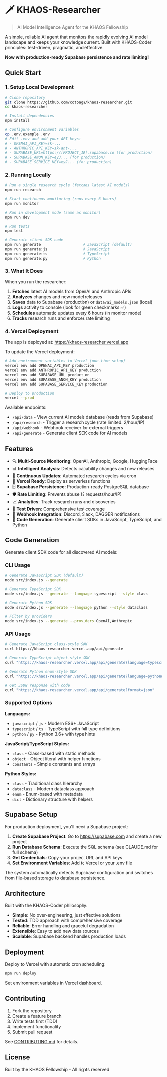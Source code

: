 # 🗡️ KHAOS-Researcher

> AI Model Intelligence Agent for the KHAOS Fellowship

A simple, reliable AI agent that monitors the rapidly evolving AI model landscape and keeps your knowledge current. Built with KHAOS-Coder principles: test-driven, pragmatic, and effective.

**Now with production-ready Supabase persistence and rate limiting!**

## Quick Start

### 1. Setup Local Development

```bash
# Clone repository
git clone https://github.com/cotoaga/khaos-researcher.git
cd khaos-researcher

# Install dependencies
npm install

# Configure environment variables
cp .env.example .env
# Edit .env and add your API keys:
# - OPENAI_API_KEY=sk-...
# - ANTHROPIC_API_KEY=sk-ant-...
# - SUPABASE_URL=https://[PROJECT_ID].supabase.co (for production)
# - SUPABASE_ANON_KEY=eyJ... (for production)
# - SUPABASE_SERVICE_KEY=eyJ... (for production)
```

### 2. Running Locally

```bash
# Run a single research cycle (fetches latest AI models)
npm run research

# Start continuous monitoring (runs every 6 hours)
npm run monitor

# Run in development mode (same as monitor)
npm run dev

# Run tests
npm test

# Generate client SDK code
npm run generate                   # JavaScript (default)
npm run generate:js                # JavaScript
npm run generate:ts                # TypeScript
npm run generate:py                # Python
```

### 3. What It Does

When you run the researcher:
1. **Fetches** latest AI models from OpenAI and Anthropic APIs
2. **Analyzes** changes and new model releases
3. **Saves** data to Supabase (production) or `data/ai_models.json` (local)
4. **Logs** activity to console (look for green checkmarks ✅)
5. **Schedules** automatic updates every 6 hours (in monitor mode)
6. **Tracks** research runs and enforces rate limiting

### 4. Vercel Deployment

The app is deployed at: https://khaos-researcher.vercel.app

To update the Vercel deployment:

```bash
# Add environment variables to Vercel (one-time setup)
vercel env add OPENAI_API_KEY production
vercel env add ANTHROPIC_API_KEY production
vercel env add SUPABASE_URL production
vercel env add SUPABASE_ANON_KEY production
vercel env add SUPABASE_SERVICE_KEY production

# Deploy to production
vercel --prod
```

Available endpoints:
- `/api/data` - View current AI models database (reads from Supabase)
- `/api/research` - Trigger a research cycle (rate limited: 2/hour/IP)
- `/api/webhook` - Webhook receiver for external triggers
- `/api/generate` - Generate client SDK code for AI models

## Features

- 🔍 **Multi-Source Monitoring**: OpenAI, Anthropic, Google, HuggingFace
- 📊 **Intelligent Analysis**: Detects capability changes and new releases
- 🔄 **Continuous Updates**: Automated research cycles via cron
- 🚀 **Vercel Ready**: Deploy as serverless functions
- 🗄️ **Supabase Persistence**: Production-ready PostgreSQL database
- 🛡️ **Rate Limiting**: Prevents abuse (2 requests/hour/IP)
- 📈 **Analytics**: Track research runs and discoveries
- 🧪 **Test Driven**: Comprehensive test coverage
- 📡 **Webhook Integration**: Discord, Slack, DAGGER notifications
- 🔨 **Code Generation**: Generate client SDKs in JavaScript, TypeScript, and Python

## Code Generation

Generate client SDK code for all discovered AI models:

### CLI Usage

```bash
# Generate JavaScript SDK (default)
node src/index.js --generate

# Generate TypeScript SDK
node src/index.js --generate --language typescript --style class

# Generate Python SDK
node src/index.js --generate --language python --style dataclass

# Filter by providers
node src/index.js --generate --providers OpenAI,Anthropic
```

### API Usage

```bash
# Generate JavaScript class-style SDK
curl https://khaos-researcher.vercel.app/api/generate

# Generate TypeScript object-style SDK
curl "https://khaos-researcher.vercel.app/api/generate?language=typescript&style=object"

# Generate Python enum-style SDK
curl "https://khaos-researcher.vercel.app/api/generate?language=python&style=enum"

# Get JSON response with code
curl "https://khaos-researcher.vercel.app/api/generate?format=json"
```

### Supported Options

**Languages:**
- `javascript` / `js` - Modern ES6+ JavaScript
- `typescript` / `ts` - TypeScript with full type definitions  
- `python` / `py` - Python 3.6+ with type hints

**JavaScript/TypeScript Styles:**
- `class` - Class-based with static methods
- `object` - Object literal with helper functions
- `constants` - Simple constants and arrays

**Python Styles:**
- `class` - Traditional class hierarchy
- `dataclass` - Modern dataclass approach
- `enum` - Enum-based with metadata
- `dict` - Dictionary structure with helpers

## Supabase Setup

For production deployment, you'll need a Supabase project:

1. **Create Supabase Project**: Go to https://supabase.com and create a new project
2. **Run Database Schema**: Execute the SQL schema (see CLAUDE.md for full schema)
3. **Get Credentials**: Copy your project URL and API keys
4. **Set Environment Variables**: Add to Vercel or your .env file

The system automatically detects Supabase configuration and switches from file-based storage to database persistence.

## Architecture

Built with the KHAOS-Coder philosophy:
- **Simple**: No over-engineering, just effective solutions
- **Tested**: TDD approach with comprehensive coverage
- **Reliable**: Error handling and graceful degradation
- **Extensible**: Easy to add new data sources
- **Scalable**: Supabase backend handles production loads

## Deployment

Deploy to Vercel with automatic cron scheduling:

```bash
npm run deploy
```

Set environment variables in Vercel dashboard.

## Contributing

1. Fork the repository
2. Create a feature branch
3. Write tests first (TDD)
4. Implement functionality
5. Submit pull request

See [CONTRIBUTING.md](docs/CONTRIBUTING.md) for details.

## License

Built by the KHAOS Fellowship - All rights reserved